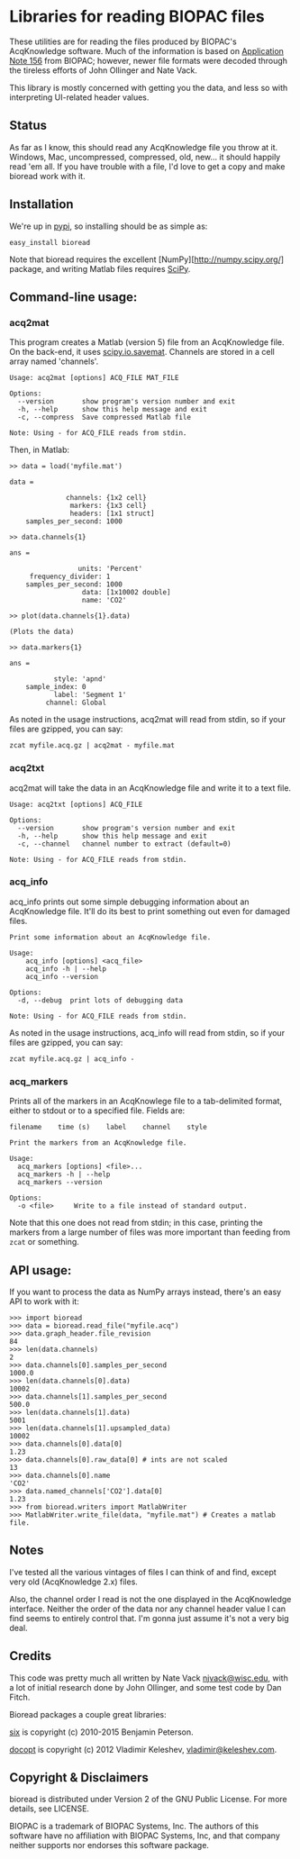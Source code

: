 # Libraries for reading BIOPAC files

These utilities are for reading the files produced by BIOPAC's AcqKnowledge software. Much of the information is based on  [Application Note 156](http://www.biopac.com/Manuals/app_pdf/app156.pdf) from BIOPAC; however, newer file formats were decoded through the tireless efforts of John Ollinger and Nate Vack.

This library is mostly concerned with getting you the data, and less so with interpreting UI-related header values.

## Status

As far as I know, this should read any AcqKnowledge file you throw at it. Windows, Mac, uncompressed, compressed, old, new... it should happily read 'em all. If you have trouble with a file, I'd love to get a copy and make bioread work with it.

## Installation

We're up in [pypi](http://pypi.python.org/pypi), so installing should be as simple as:

```
easy_install bioread
```

Note that bioread requires the excellent [NumPy][http://numpy.scipy.org/] package, and writing Matlab files requires [SciPy](http://scipy.org/).

## Command-line usage:

### acq2mat

This program creates a Matlab (version 5) file from an AcqKnowledge file. On the back-end, it uses [scipy.io.savemat](http://docs.scipy.org/doc/scipy/reference/generated/scipy.io.savemat.html). Channels are stored in a cell array named 'channels'.

```
Usage: acq2mat [options] ACQ_FILE MAT_FILE

Options:
  --version       show program's version number and exit
  -h, --help      show this help message and exit
  -c, --compress  Save compressed Matlab file

Note: Using - for ACQ_FILE reads from stdin.
```

Then, in Matlab:

```
>> data = load('myfile.mat')

data =

              channels: {1x2 cell}
               markers: {1x3 cell}
               headers: [1x1 struct]
    samples_per_second: 1000

>> data.channels{1}

ans =

                 units: 'Percent'
     frequency_divider: 1
    samples_per_second: 1000
                  data: [1x10002 double]
                  name: 'CO2'

>> plot(data.channels{1}.data)

(Plots the data)

>> data.markers{1}

ans =

           style: 'apnd'
    sample_index: 0
           label: 'Segment 1'
         channel: Global
```

As noted in the usage instructions, acq2mat will read from stdin, so if your files are gzipped, you can say:

```
zcat myfile.acq.gz | acq2mat - myfile.mat
```

### acq2txt

acq2mat will take the data in an AcqKnowledge file and write it to a text file.

```
Usage: acq2txt [options] ACQ_FILE

Options:
  --version       show program's version number and exit
  -h, --help      show this help message and exit
  -c, --channel   channel number to extract (default=0)

Note: Using - for ACQ_FILE reads from stdin.
```

### acq_info

acq_info prints out some simple debugging information about an AcqKnowledge file. It'll do its best to print something out even for damaged files.

```
Print some information about an AcqKnowledge file.

Usage:
    acq_info [options] <acq_file>
    acq_info -h | --help
    acq_info --version

Options:
  -d, --debug  print lots of debugging data

Note: Using - for ACQ_FILE reads from stdin.
```

As noted in the usage instructions, acq_info will read from stdin, so if your files are gzipped, you can say:

```
zcat myfile.acq.gz | acq_info -
```

### acq_markers

Prints all of the markers in an AcqKnowlege file to a tab-delimited format, either to stdout or to a specified file. Fields are:

`filename    time (s)    label    channel    style`


```
Print the markers from an AcqKnowledge file.

Usage:
  acq_markers [options] <file>...
  acq_markers -h | --help
  acq_markers --version

Options:
  -o <file>     Write to a file instead of standard output.
```

Note that this one does not read from stdin; in this case, printing the markers from a large number of files was more important than feeding from `zcat` or something.

## API usage:

If you want to process the data as NumPy arrays instead, there's an easy API to work with it:

```
>>> import bioread
>>> data = bioread.read_file("myfile.acq")
>>> data.graph_header.file_revision
84
>>> len(data.channels)
2
>>> data.channels[0].samples_per_second
1000.0
>>> len(data.channels[0].data)
10002
>>> data.channels[1].samples_per_second
500.0
>>> len(data.channels[1].data) 
5001
>>> len(data.channels[1].upsampled_data)
10002
>>> data.channels[0].data[0]
1.23
>>> data.channels[0].raw_data[0] # ints are not scaled
13
>>> data.channels[0].name
'CO2'
>>> data.named_channels['CO2'].data[0]
1.23
>>> from bioread.writers import MatlabWriter
>>> MatlabWriter.write_file(data, "myfile.mat") # Creates a matlab file.
```

## Notes

I've tested all the various vintages of files I can think of and find, except very old (AcqKnowledge 2.x) files.

Also, the channel order I read is not the one displayed in the AcqKnowledge interface. Neither the order of the data nor any channel header value I can find seems to entirely control that. I'm gonna just assume it's not a very big deal.

## Credits

This code was pretty much all written by Nate Vack <njvack@wisc.edu>, with a lot of initial research done by John Ollinger, and some test code by Dan Fitch.

Bioread packages a couple great libraries:

[six](http://pythonhosted.org/six/) is copyright (c) 2010-2015 Benjamin Peterson.

[docopt](https://github.com/docopt/docopt) is copyright (c) 2012 Vladimir Keleshev, <vladimir@keleshev.com>.

## Copyright & Disclaimers

bioread is distributed under Version 2 of the GNU Public License. For more details, see LICENSE.

BIOPAC is a trademark of BIOPAC Systems, Inc. The authors of this software have no affiliation with BIOPAC Systems, Inc, and that company neither supports nor endorses this software package.
